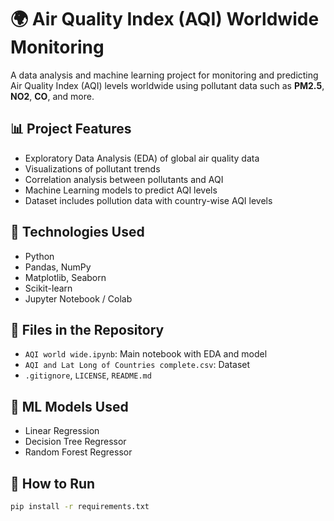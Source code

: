 # 🌍 Air Quality Index (AQI) Worldwide Monitoring

A data analysis and machine learning project for monitoring and predicting Air Quality Index (AQI) levels worldwide using pollutant data such as **PM2.5**, **NO2**, **CO**, and more.

## 📊 Project Features

- Exploratory Data Analysis (EDA) of global air quality data  
- Visualizations of pollutant trends  
- Correlation analysis between pollutants and AQI  
- Machine Learning models to predict AQI levels  
- Dataset includes pollution data with country-wise AQI levels  

## 🧠 Technologies Used

- Python  
- Pandas, NumPy  
- Matplotlib, Seaborn  
- Scikit-learn  
- Jupyter Notebook / Colab  

## 📁 Files in the Repository

- `AQI world wide.ipynb`: Main notebook with EDA and model  
- `AQI and Lat Long of Countries complete.csv`: Dataset  
- `.gitignore`, `LICENSE`, `README.md`  

## 🧪 ML Models Used

- Linear Regression  
- Decision Tree Regressor  
- Random Forest Regressor  

## 📌 How to Run

```bash
pip install -r requirements.txt
